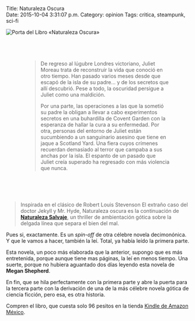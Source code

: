Title: Naturaleza Oscura    
Date: 2015-10-04 3:31:07 p.m.
Category: opinion
Tags: critica, steampunk, sci-fi    


<div class="row">
  <div class="col-md-4 col-sm-12">
    <img class="align center size-full" src="https://media.toledano.org/images/2015/naturaleza_oscura.jpg" alt="Porta del Libro «Naturaleza Oscura»" />
  </div>
  <div class="col-md-8 col-sm-12" style="padding:55px;">
<blockquote>
<p>De regreso al lúgubre Londres victoriano, Juliet Moreau trata de reconstruir la vida que conoció en otro tiempo. Han pasado varios meses desde que escapó de la isla de su padre… y de los secretos que allí descubrió. Pese a todo, la oscuridad persigue a Juliet como una maldición.</p>

<p>Por una parte, las operaciones a las que la sometió su padre la obligan a llevar a cabo experimentos secretos en una buhardilla de Covent Garden con la esperanza de hallar la cura a su enfermedad. Por otra, personas del entorno de Juliet están sucumbiendo a un sanguinario asesino que tiene en jaque a Scotland Yard. Una fiera cuyos crímenes recuerdan demasiado al terror que campaba a sus anchas por la isla. El espanto de un pasado que Juliet creía superado ha regresado con más violencia que nunca.</p>
</blockquote>
  </div>
</div>

> Inspirada en el clásico de Robert Louis Stevenson El extraño caso del doctor Jekyll y Mr. Hyde, Naturaleza oscura es la continuación de [__Naturaleza Salvaje__](http://yo.toledano.org/naturaleza-salvaje/), un thriller de ambientación gótica sobre la delgada línea que separa el bien del mal.

Pues si, exactamente. Es un _spin-off_ de otra célebre novela decimonónica. Y que le vamos a hacer, también la leí. Total, ya había leído la primera parte.

Esta novela, un poco más elaborada que la anterior, supongo que es más entretenida, porque aunque tiene mas páginas, la leí en menos tiempo. Una suerte, porque no hubiera aguantado dos días leyendo esta novela de __Megan Shepherd__.

En fin, que se hila perfectamente con la primera parte y abre la puerta para la tercera parte con la derivación de una de la más célebre novela gótica de ciencia ficción, pero esa, es otra historia.

Compren el libro, que cuesta solo 96 pesitos en la tienda [Kindle de Amazon México](http://goo.gl/o6hTys).
